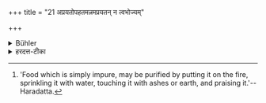 +++
title = "21 अप्रयतोपहतमन्नमप्रयतन् न त्वभोज्यम्"

+++

<details><summary>Bühler</summary>

21. Food touched by a (Brāhmaṇa or other high-caste person) who is impure, becomes impure, but not unfit for eating. [^11] 


[^11]:  'Food which is simply impure, may be purified by putting it on the fire, sprinkling it with water, touching it with ashes or earth, and praising it.'--Haradatta.
</details>

<details><summary>हरदत्त-टीका</summary>

## सूत्रम्
अप्रयतोपहतमन्नमप्रयतं न त्वभोज्यम् ॥ २१ ॥

## टिप्पनी
अप्रयतेनाऽशुचिना **उपहतं** स्पृष्टम् **अप्रयतं** भवति ।  
किं **तु** अशुद्धम् अप्य् **अभोज्यं न** भवति । 

कः पुनर् अप्रयतस्याऽभोज्यस्य च विशेषः ? उच्यते-  
अप्रयतम् अन्नम्  
अग्नाव् अधिश्रितम्  
अद्भिः प्रोक्षितं  
भस्मना मृदा वा संस्पृष्टं  
वाचा च प्रशस्तं प्रयतं भवति  
भोज्यं च । 

अभोज्यं तु लशुनादि न कथञ्चिद् अपीति ॥ २१॥
</details>
